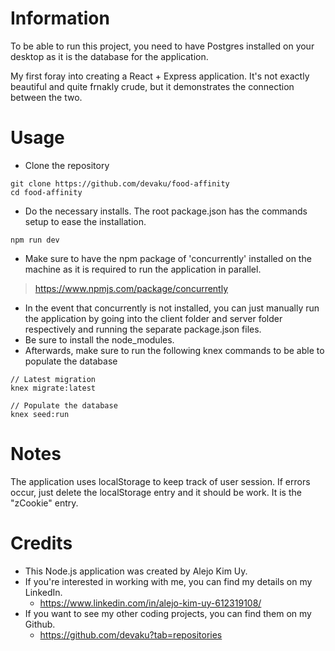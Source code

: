 # Information

To be able to run this project, you need to have Postgres installed on your desktop as it is the database for the application.

My first foray into creating a React + Express application.
It's not exactly beautiful and quite frnakly crude, but it demonstrates the connection between the two.

# Usage

- Clone the repository 
```
git clone https://github.com/devaku/food-affinity
cd food-affinity
```

- Do the necessary installs. The root package.json has the commands setup to ease the installation.
```
npm run dev
```

- Make sure to have the npm package of 'concurrently' installed on the machine as it is required to run the application in parallel. 
> https://www.npmjs.com/package/concurrently

- In the event that concurrently is not installed, you can just manually run the application by going into the client folder and server folder respectively and running the separate package.json files.
- Be sure to install the node_modules.
- Afterwards, make sure to run the following knex commands to be able to populate the database
```
// Latest migration
knex migrate:latest

// Populate the database
knex seed:run 
```
# Notes

The application uses localStorage to keep track of user session. If errors occur, just delete the localStorage entry and it should be work. It is the "zCookie" entry.

# Credits
- This Node.js application was created by Alejo Kim Uy.
- If you're interested in working with me, you can find my details on my LinkedIn.
  - https://www.linkedin.com/in/alejo-kim-uy-612319108/
- If you want to see my other coding projects, you can find them on my Github.
  - https://github.com/devaku?tab=repositories